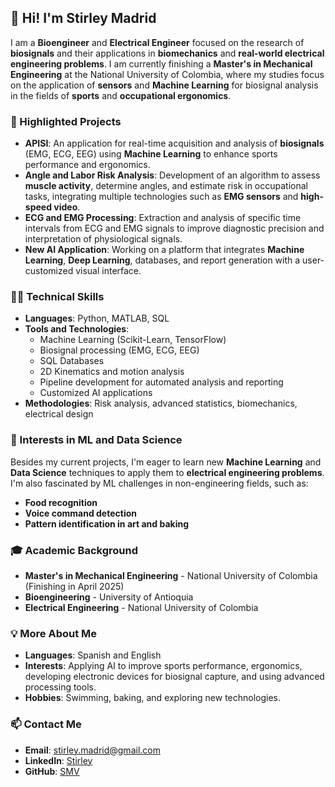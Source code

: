 ## 👋 Hi! I'm Stirley Madrid

I am a **Bioengineer** and **Electrical Engineer** focused on the research of **biosignals** and their applications in **biomechanics** and **real-world electrical engineering problems**. I am currently finishing a **Master's in Mechanical Engineering** at the National University of Colombia, where my studies focus on the application of **sensors** and **Machine Learning** for biosignal analysis in the fields of **sports** and **occupational ergonomics**.

### 🚀 Highlighted Projects

- **APISI**: An application for real-time acquisition and analysis of **biosignals** (EMG, ECG, EEG) using **Machine Learning** to enhance sports performance and ergonomics. 
- **Angle and Labor Risk Analysis**: Development of an algorithm to assess **muscle activity**, determine angles, and estimate risk in occupational tasks, integrating multiple technologies such as **EMG sensors** and **high-speed video**.
- **ECG and EMG Processing**: Extraction and analysis of specific time intervals from ECG and EMG signals to improve diagnostic precision and interpretation of physiological signals.
- **New AI Application**: Working on a platform that integrates **Machine Learning**, **Deep Learning**, databases, and report generation with a user-customized visual interface.

### 🧑‍💻 Technical Skills

- **Languages**: Python, MATLAB, SQL
- **Tools and Technologies**: 
  - Machine Learning (Scikit-Learn, TensorFlow)
  - Biosignal processing (EMG, ECG, EEG)
  - SQL Databases
  - 2D Kinematics and motion analysis
  - Pipeline development for automated analysis and reporting
  - Customized AI applications
- **Methodologies**: Risk analysis, advanced statistics, biomechanics, electrical design

### 🔎 Interests in ML and Data Science

Besides my current projects, I'm eager to learn new **Machine Learning** and **Data Science** techniques to apply them to **electrical engineering problems**. I'm also fascinated by ML challenges in non-engineering fields, such as:
- **Food recognition**
- **Voice command detection**
- **Pattern identification in art and baking**

### 🎓 Academic Background

- **Master's in Mechanical Engineering** - National University of Colombia (Finishing in April 2025)
- **Bioengineering** - University of Antioquia
- **Electrical Engineering** - National University of Colombia

### 💡 More About Me

- **Languages**: Spanish and English
- **Interests**: Applying AI to improve sports performance, ergonomics, developing electronic devices for biosignal capture, and using advanced processing tools.
- **Hobbies**: Swimming, baking, and exploring new technologies.

### 📫 Contact Me

- **Email**: [stirley.madrid@gmail.com](mailto:stirley.madrid@gmail.com)
- **LinkedIn**: [Stirley](https://www.linkedin.com/in/stirley-madrid-v%C3%A9lez-86310491/)
- **GitHub**: [SMV](https://github.com/Stirley/)
